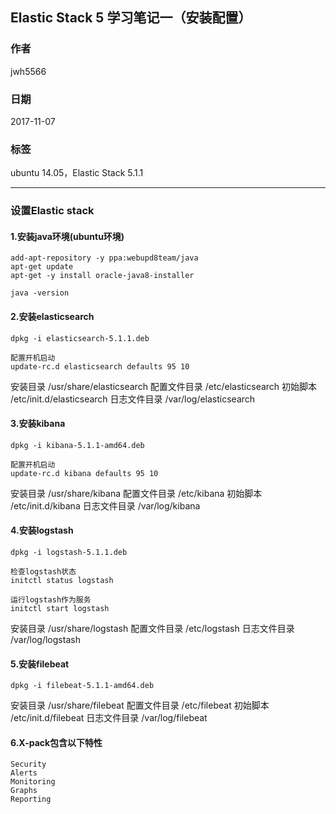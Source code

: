 ##  Elastic Stack 5 学习笔记一（安装配置）
### 作者               
jwh5566                
                
### 日期              
2017-11-07                  
### 标签              
ubuntu 14.05，Elastic Stack 5.1.1

---
### 设置Elastic stack
#### 1.安装java环境(ubuntu环境)
```
add-apt-repository -y ppa:webupd8team/java
apt-get update
apt-get -y install oracle-java8-installer

java -version
```
#### 2.安装elasticsearch
```
dpkg -i elasticsearch-5.1.1.deb

配置开机启动
update-rc.d elasticsearch defaults 95 10

```
安装目录  /usr/share/elasticsearch
配置文件目录 /etc/elasticsearch
初始脚本  /etc/init.d/elasticsearch
日志文件目录  /var/log/elasticsearch

#### 3.安装kibana
```
dpkg -i kibana-5.1.1-amd64.deb

配置开机启动
update-rc.d kibana defaults 95 10
```
安装目录  /usr/share/kibana
配置文件目录  /etc/kibana
初始脚本   /etc/init.d/kibana
日志文件目录  /var/log/kibana

#### 4.安装logstash
```
dpkg -i logstash-5.1.1.deb

检查logstash状态
initctl status logstash

运行logstash作为服务
initctl start logstash
```
安装目录   /usr/share/logstash
配置文件目录   /etc/logstash
日志文件目录   /var/log/logstash

#### 5.安装filebeat
```
dpkg -i filebeat-5.1.1-amd64.deb

```
安装目录   /usr/share/filebeat
配置文件目录  /etc/filebeat
初始脚本 /etc/init.d/filebeat
日志文件目录   /var/log/filebeat

#### 6.X-pack包含以下特性
```
Security
Alerts
Monitoring
Graphs
Reporting
```
